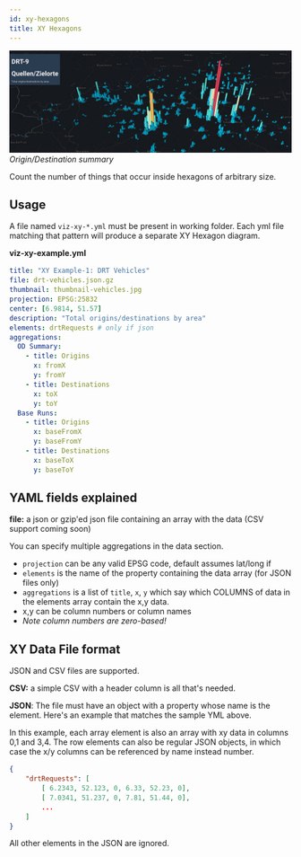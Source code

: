 ```yaml
---
id: xy-hexagons
title: XY Hexagons
---
```


![xy hexagon banner](assets/xy-hexagons.jpg)
_Origin/Destination summary_

Count the number of things that occur inside hexagons of arbitrary size.

## Usage

A file named `viz-xy-*.yml` must be present in working folder. Each yml file matching that pattern will produce a separate XY Hexagon diagram.

**viz-xy-example.yml**

```yaml
title: "XY Example-1: DRT Vehicles"
file: drt-vehicles.json.gz
thumbnail: thumbnail-vehicles.jpg
projection: EPSG:25832
center: [6.9814, 51.57]
description: "Total origins/destinations by area"
elements: drtRequests # only if json
aggregations:
  OD Summary:
    - title: Origins
      x: fromX
      y: fromY
    - title: Destinations
      x: toX
      y: toY
  Base Runs:
    - title: Origins
      x: baseFromX
      y: baseFromY
    - title: Destinations
      x: baseToX
      y: baseToY
```

## YAML fields explained

**file:** a json or gzip'ed json file containing an array with the data (CSV support coming soon)

You can specify multiple aggregations in the data section.

- `projection` can be any valid EPSG code, default assumes lat/long if 
- `elements` is the name of the property containing the data array (for JSON files only)
- `aggregations` is a list of `title`, `x`, `y` which say which COLUMNS of data in the elements array contain the x,y data.
- x,y can be column numbers or column names
- _Note column numbers are zero-based!_

## XY Data File format

JSON and CSV files are supported.

**CSV:** a simple CSV with a header column is all that's needed.

**JSON**: The file must have an object with a property whose name is the element. Here's an example that matches the sample YML above.

In this example, each array element is also an array with xy data in columns 0,1 and 3,4. The row elements can also be regular JSON objects, in which case the x/y columns can be referenced by name instead number.

```json
{
    "drtRequests": [
        [ 6.2343, 52.123, 0, 6.33, 52.23, 0],
        [ 7.0341, 51.237, 0, 7.81, 51.44, 0],
        ...
    ]
}
```

All other elements in the JSON are ignored.
